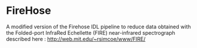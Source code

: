 # FireHose
A modified version of the Firehose IDL pipeline to reduce data obtained with the Folded-port InfraRed Echellette (FIRE) near-infrared spectrograph described here : http://web.mit.edu/~rsimcoe/www/FIRE/
